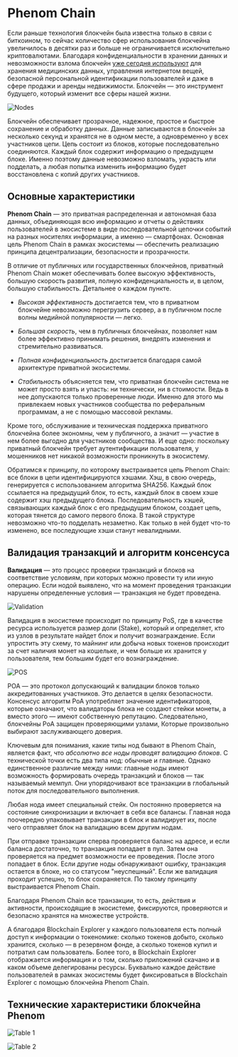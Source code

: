 # Phenom Chain

Если раньше технология блокчейн была известна только в связи с биткоином, то сейчас количество сфер использования блокчейна увеличилось в десятки раз и больше не ограничивается исключительно криптовалютами. Благодаря конфиденциальности в хранении данных и невозможности взлома блокчейн [уже сегодня используют](https://builtin.com/blockchain/blockchain-applications) для хранения медицинских данных, управления интернетом вещей, безопасной персональной идентификации пользователей и даже в сфере продажи и аренды недвижимости. Блокчейн — это инструмент будущего, который изменит все сферы нашей жизни. 

![Nodes](/_media/nodes.png)

Блокчейн обеспечивает прозрачное, надежное, простое и быстрое сохранение и обработку данных. Данные записываются в блокчейн за несколько секунд и хранятся не в одном месте, а одновременно у всех участников цепи. Цепь состоит из блоков, которые последовательно соединяются. Каждый блок содержит информацию о предыдущем блоке. Именно поэтому данные невозможно взломать, украсть или подделать, а любая попытка изменить информацию будет восстановлена ​​с копий других участников.

## Основные характеристики

**Phenom Chain** — это приватная распределенная и автономная база данных, объединяющая всю информацию и отчеты о действиях пользователей в экосистеме в виде последовательной цепочки событий на разных носителях информации, а именно — смартфонах. Основная цель Phenom Chain в рамках экосистемы — обеспечить реализацию принципа децентрализации, безопасности и прозрачности.

В отличие от публичных или государственных блокчейнов, приватный Phenom Chain может обеспечивать более высокую эффективность, большую скорость развития, полную конфиденциальность и, в целом, большую стабильность. Детальнее о каждом пункте. 

* *Высокая эффективность* достигается тем, что в приватном блокчейне невозможно перегрузить сервер, а в публичном после волны медийной популярности — легко. 

* *Большая скорость*, чем в публичных блокчейнах, позволяет нам более эффективно принимать решения, внедрять изменения и стремительно развиваться.

* *Полная конфиденциальность* достигается благодаря самой архитектуре приватной экосистемы.
 
* *Стабильность* объясняется тем, что приватная блокчейн система не может просто взять и упасть: ни технически, ни в стоимости. Ведь в нее допускаются только проверенные люди. Именно для этого мы привлекаем новых участников сообщества по реферальным программам, а не с помощью массовой рекламы. 

Кроме того, обслуживание и техническая поддержка приватного блокчейна более экономны, чем у публичного, а значит — участие в нем более выгодно для участников сообщества. И еще одно: поскольку приватный блокчейн требует аутентификации пользователя, у мошенников нет никакой возможности проникнуть в экосистему.

Обратимся к принципу, по которому выстраивается цепь Phenom Chain: все блоки в цепи идентифицируются хэшами. Хэш, в свою очередь, генерируется с использованием алгоритма SHA256. Каждый блок ссылается на предыдущий блок, то есть, каждый блок в своем хэше содержит хэш предыдущего блока. Последовательность хэшей, связывающих каждый блок с его предыдущим блоком, создает цепь, которая тянется до самого первого блока. В такой структуре невозможно что-то подделать незаметно. Как только в ней будет что-то изменено, все последующие хэши станут невалидными.

## Валидация транзакций и алгоритм консенсуса

**Валидация** — это процесс проверки транзакций и блоков на соответствие условиям, при которых можно провести ту или иную операцию. Если нодой выявлено, что на момент проведения транзакции нарушены определенные условия — транзакция не будет проведена.

![Validation](/_media/validation.png)

Валидация в экосистеме происходит по принципу PoS, где в качестве ресурса используется размер доли (Stake), который и определяет, кто из узлов в результате найдет блок и получит вознаграждение. Если упростить эту схему, то майнинг или добыча новых токенов происходит за счет наличия монет на кошельке, и чем больше их хранится у пользователя, тем большим будет его вознаграждение.

![POS](/_media/pos.png)

POA — это протокол допускающий к валидации блоков только аккредитованных участников. Это делается в целях безопасности. Консенсус алгоритм PoA употребляет значение идентификаторов, которые означают, что валидаторы блока не создают стейки монеты, а вместо этого — имеют собственную репутацию. Следовательно, блокчейны PoA защищен проверяющими узлами, Которые произвольно выбирают заслуживающего доверия. 

Ключевым для понимания, какие типы нод бывают в Phenom Chain, является факт, что *абсолютно все ноды проводят валидацию блоков*. С технической точки есть два типа нод: обычные и главные. Однако единственное различие между ними: главные ноды имеют возможность формировать очередь транзакций и блоков — так называемый мемпул. Они упорядочивают все транзакции в глобальный поток для последовательного выполнения.

Любая нода имеет специальный стейк. Он постоянно проверяется на состояние синхронизации и включает в себя все балансы. Главная нода поочередно упаковывает транзакции в блок и валидирует их, после чего отправляет блок на валидацию всем другим нодам.

При отправке транзакции сперва проверяется баланс на адресе, и если баланса достаточно, то транзакция попадает в пул. Затем она проверяется на предмет возможности ее проведения. После этого попадает в блок. Если другие ноды обнаруживают ошибку, транзакция остается в блоке, но со статусом "неуспешный".  Если же валидация проходит успешно, то блок сохраняется. По такому принципу выстраивается Phenom Chain.

Благодаря Phenom Chain все транзакции, то есть, действия и активности, происходящие в экосистеме, фиксируются, проверяются и безопасно хранятся на множестве устройств. 

А благодаря Blockchain Explorer у каждого пользователя есть полный доступ к информации о токеномике: сколько токенов добыто, сколько хранится, сколько — в резервном фонде, а сколько токенов купил и потратил сам пользователь. Более того, в Blockchain Explorer отображается информация и о том, сколько приложений скачано и в каком объеме делегированы ресурсы. Буквально каждое действие пользователей в рамках экосистемы будет фиксироваться в Blockchain Explorer с помощью блокчейна Phenom Chain.

## Технические характеристики блокчейна Phenom

![Table 1](/_media/table1.jpg)

![Table 2](/_media/table2.jpg)